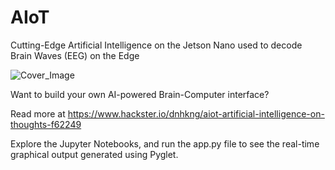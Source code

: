 # AIoT
Cutting-Edge Artificial Intelligence on the Jetson Nano used to decode Brain Waves (EEG) on the Edge

![Cover_Image](https://raw.githubusercontent.com/dnhkng/AIoT/master/cover.png)




Want to build your own AI-powered Brain-Computer interface?

Read more at https://www.hackster.io/dnhkng/aiot-artificial-intelligence-on-thoughts-f62249 


Explore the Jupyter Notebooks, and run the app.py file to see the real-time graphical output generated using Pyglet.
